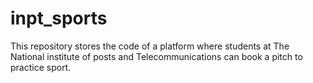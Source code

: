 # inpt_sports
This repository stores the code of a platform where students at The National institute of posts and Telecommunications can book a pitch to practice sport.
